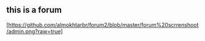 ## this is a forum 
[https://github.com/almokhtarbr/forum2/blob/master/forum%20scrrenshoot/admin.png?raw=true]
